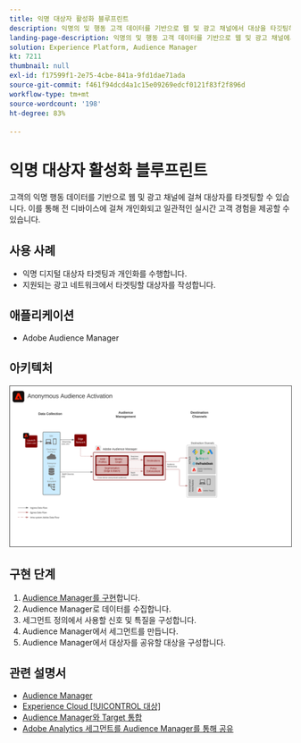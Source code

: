 ```yaml
---
title: 익명 대상자 활성화 블루프린트
description: 익명의 및 행동 고객 데이터를 기반으로 웹 및 광고 채널에서 대상을 타깃팅하는 방법을 알아봅니다. 이를 통해 전 디바이스에 걸쳐 개인화되고 일관적인 실시간 고객 경험을 제공할 수 있습니다.
landing-page-description: 익명의 및 행동 고객 데이터를 기반으로 웹 및 광고 채널에서 대상을 타깃팅하는 방법을 알아봅니다.
solution: Experience Platform, Audience Manager
kt: 7211
thumbnail: null
exl-id: f17599f1-2e75-4cbe-841a-9fd1dae71ada
source-git-commit: f461f94dcd4a1c15e09269edcf0121f83f2f896d
workflow-type: tm+mt
source-wordcount: '198'
ht-degree: 83%

---
```


# 익명 대상자 활성화 블루프린트

고객의 익명 행동 데이터를 기반으로 웹 및 광고 채널에 걸쳐 대상자를 타겟팅할 수 있습니다. 이를 통해 전 디바이스에 걸쳐 개인화되고 일관적인 실시간 고객 경험을 제공할 수 있습니다.

## 사용 사례

* 익명 디지털 대상자 타겟팅과 개인화를 수행합니다.
* 지원되는 광고 네트워크에서 타겟팅할 대상자를 작성합니다.

## 애플리케이션

* Adobe Audience Manager

## 아키텍처

<img src="assets/anonymous_activation.svg" alt="익명 대상자 활성화 블루프린트를 위한 참조 아키텍처" style="border:1px solid #4a4a4a" />

## 구현 단계

<!-- These steps should link to help. -->

1. [Audience Manager를 구현](https://experienceleague.adobe.com/docs/audience-manager/user-guide/implementation-integration-guides/implement-audience-manager.html?lang=ko#implementation-integration-guides)합니다.
1. Audience Manager로 데이터를 수집합니다.
1. 세그먼트 정의에서 사용할 신호 및 특질을 구성합니다.
1. Audience Manager에서 세그먼트를 만듭니다.
1. Audience Manager에서 대상자를 공유할 대상을 구성합니다.

## 관련 설명서

* [Audience Manager](https://experienceleague.adobe.com/docs/audience-manager.html?lang=ko)
* [Experience Cloud [!UICONTROL 대상]](https://experienceleague.adobe.com/docs/core-services/interface/audiences/audience-library.html?lang=ko)
* [Audience Manager와 Target 통합](https://experienceleague.adobe.com/docs/audience-manager/user-guide/implementation-integration-guides/integration-other-solutions/aam-target-integration.html?lang=ko)
* [Adobe Analytics 세그먼트를 Audience Manager를 통해 공유](https://experienceleague.adobe.com/docs/analytics/components/segmentation/segmentation-workflow/seg-publish.html?lang=ko)
